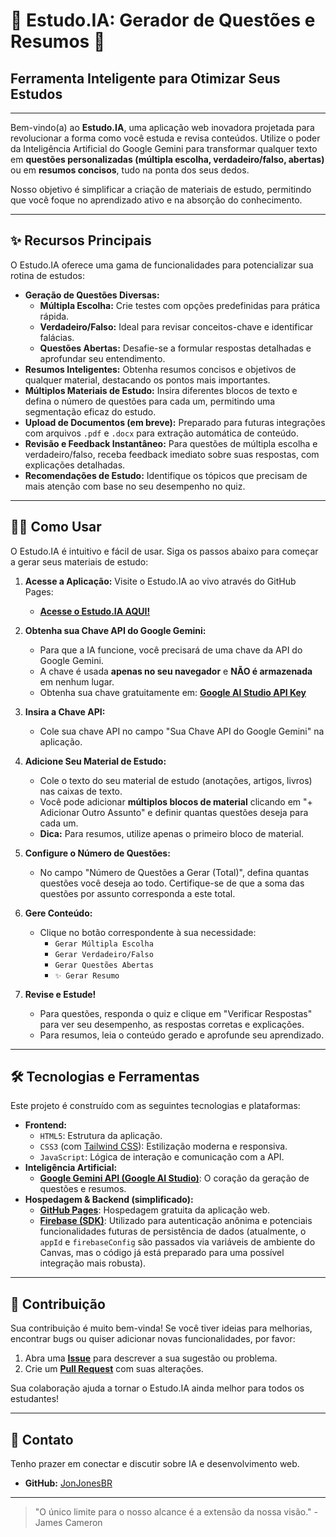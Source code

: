 # 🚀 Estudo.IA: Gerador de Questões e Resumos 🧠

## Ferramenta Inteligente para Otimizar Seus Estudos

---

Bem-vindo(a) ao **Estudo.IA**, uma aplicação web inovadora projetada para revolucionar a forma como você estuda e revisa conteúdos. Utilize o poder da Inteligência Artificial do Google Gemini para transformar qualquer texto em **questões personalizadas (múltipla escolha, verdadeiro/falso, abertas)** ou em **resumos concisos**, tudo na ponta dos seus dedos.

Nosso objetivo é simplificar a criação de materiais de estudo, permitindo que você foque no aprendizado ativo e na absorção do conhecimento.

---

## ✨ Recursos Principais

O Estudo.IA oferece uma gama de funcionalidades para potencializar sua rotina de estudos:

* **Geração de Questões Diversas:**
    * **Múltipla Escolha:** Crie testes com opções predefinidas para prática rápida.
    * **Verdadeiro/Falso:** Ideal para revisar conceitos-chave e identificar falácias.
    * **Questões Abertas:** Desafie-se a formular respostas detalhadas e aprofundar seu entendimento.
* **Resumos Inteligentes:** Obtenha resumos concisos e objetivos de qualquer material, destacando os pontos mais importantes.
* **Múltiplos Materiais de Estudo:** Insira diferentes blocos de texto e defina o número de questões para cada um, permitindo uma segmentação eficaz do estudo.
* **Upload de Documentos (em breve):** Preparado para futuras integrações com arquivos `.pdf` e `.docx` para extração automática de conteúdo.
* **Revisão e Feedback Instantâneo:** Para questões de múltipla escolha e verdadeiro/falso, receba feedback imediato sobre suas respostas, com explicações detalhadas.
* **Recomendações de Estudo:** Identifique os tópicos que precisam de mais atenção com base no seu desempenho no quiz.

---

## 👨‍💻 Como Usar

O Estudo.IA é intuitivo e fácil de usar. Siga os passos abaixo para começar a gerar seus materiais de estudo:

1.  **Acesse a Aplicação:** Visite o Estudo.IA ao vivo através do GitHub Pages:
    * [**Acesse o Estudo.IA AQUI!**](https://jonjonesbr.github.io/Estudo.IA/web-app/)

2.  **Obtenha sua Chave API do Google Gemini:**
    * Para que a IA funcione, você precisará de uma chave da API do Google Gemini.
    * A chave é usada **apenas no seu navegador** e **NÃO é armazenada** em nenhum lugar.
    * Obtenha sua chave gratuitamente em: [**Google AI Studio API Key**](https://aistudio.google.com/app/apikey)

3.  **Insira a Chave API:**
    * Cole sua chave API no campo "Sua Chave API do Google Gemini" na aplicação.

4.  **Adicione Seu Material de Estudo:**
    * Cole o texto do seu material de estudo (anotações, artigos, livros) nas caixas de texto.
    * Você pode adicionar **múltiplos blocos de material** clicando em "+ Adicionar Outro Assunto" e definir quantas questões deseja para cada um.
    * **Dica:** Para resumos, utilize apenas o primeiro bloco de material.

5.  **Configure o Número de Questões:**
    * No campo "Número de Questões a Gerar (Total)", defina quantas questões você deseja ao todo. Certifique-se de que a soma das questões por assunto corresponda a este total.

6.  **Gere Conteúdo:**
    * Clique no botão correspondente à sua necessidade:
        * `Gerar Múltipla Escolha`
        * `Gerar Verdadeiro/Falso`
        * `Gerar Questões Abertas`
        * `✨ Gerar Resumo`

7.  **Revise e Estude!**
    * Para questões, responda o quiz e clique em "Verificar Respostas" para ver seu desempenho, as respostas corretas e explicações.
    * Para resumos, leia o conteúdo gerado e aprofunde seu aprendizado.

---

## 🛠️ Tecnologias e Ferramentas

Este projeto é construído com as seguintes tecnologias e plataformas:

* **Frontend:**
    * `HTML5`: Estrutura da aplicação.
    * `CSS3` (com [Tailwind CSS](https://tailwindcss.com/)): Estilização moderna e responsiva.
    * `JavaScript`: Lógica de interação e comunicação com a API.
* **Inteligência Artificial:**
    * [**Google Gemini API (Google AI Studio)**](https://aistudio.google.com/): O coração da geração de questões e resumos.
* **Hospedagem & Backend (simplificado):**
    * [**GitHub Pages**](https://pages.github.com/): Hospedagem gratuita da aplicação web.
    * [**Firebase (SDK)**](https://firebase.google.com/): Utilizado para autenticação anônima e potenciais funcionalidades futuras de persistência de dados (atualmente, o `appId` e `firebaseConfig` são passados via variáveis de ambiente do Canvas, mas o código já está preparado para uma possível integração mais robusta).

---

## 🤝 Contribuição

Sua contribuição é muito bem-vinda! Se você tiver ideias para melhorias, encontrar bugs ou quiser adicionar novas funcionalidades, por favor:

1.  Abra uma **[Issue](https://github.com/JonJonesBR/Estudo.IA/issues)** para descrever a sua sugestão ou problema.
2.  Crie um **[Pull Request](https://github.com/JonJonesBR/Estudo.IA/pulls)** com suas alterações.

Sua colaboração ajuda a tornar o Estudo.IA ainda melhor para todos os estudantes!

---

## 📧 Contato

Tenho prazer em conectar e discutir sobre IA e desenvolvimento web.

* **GitHub:** [JonJonesBR](https://github.com/JonJonesBR)

---

> "O único limite para o nosso alcance é a extensão da nossa visão." - James Cameron
